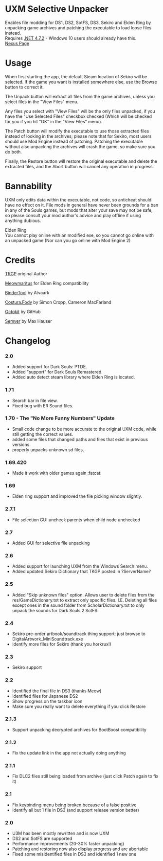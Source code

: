 # UXM Selective Unpacker  
Enables file modding for DS1, DS2, SotFS, DS3, Sekiro and Elden Ring by unpacking game archives and patching the executable to load loose files instead.    
Requires [.NET 4.7.2](https://www.microsoft.com/net/download/thank-you/net472) - Windows 10 users should already have this.    
[Nexus Page](https://www.nexusmods.com/eldenring/mods/1651)    

# Usage  
When first starting the app, the default Steam location of Sekiro will be selected. If the game you want is installed somewhere else, use the Browse button to correct it.  

The Unpack button will extract all files from the game archives, unless you select files in the "View Files" menu.  

Any files you select with "View Files" will be the only files unpacked, if you have the "Use Selected Files" checkbox checked (Which will be checked for you if you hit "OK" in the "View Files" menu).  

The Patch button will modify the executable to use those extracted files instead of looking in the archives; please note that for Sekiro, most users should use Mod Engine instead of patching. Patching the executable without also unpacking the archives will crash the game, so make sure you do both.  

Finally, the Restore button will restore the original executable and delete the extracted files, and the Abort button will cancel any operation in progress.  

# Bannability
UXM only edits data within the executable, not code, so anticheat should have no effect on it. File mods in general have never been grounds for a ban in any of the Souls games, but mods that alter your save may not be safe, so please consult your mod author's advice and play offline if using anything dubious.  

Elden Ring  
You cannot play online with an modified exe, so you cannot go online with an unpacked game (Nor can you go online with Mod Engine 2)  

# Credits  
[TKGP](https://github.com/JKAnderson) original Author  

[Meowmaritus](https://github.com/Meowmaritus) for Elden Ring compatibility  

[BinderTool](https://github.com/Atvaark/BinderTool) by Atvaark  

[Costura.Fody](https://github.com/Fody/Costura) by Simon Cropp, Cameron MacFarland  

[Octokit](https://github.com/octokit/octokit.net) by GitHub  

[Semver](https://github.com/maxhauser/semver) by Max Hauser  

# Changelog  
### 2.0  
* Added support for Dark Souls: PTDE.  
* Added "support" for Dark Souls Remastered.  
* Added auto detect steam library where Elden Ring is located.  

### 1.71
* Search bar in file view.  
* Fixed bug with ER Sound files.  

### 1.70 - The "No More Funny Numbers" Update  
* Small code change to be more accurate to the original UXM code, while still getting the correct values.  
* added some files that changed paths and files that exist in previous versions. 
* properly unpacks unknown sd files.  

### 1.69.420
* Made it work with older games again :fatcat:  

### 1.69
* Elden ring support and improved the file picking window slightly.  

### 2.7.1
* File selection GUI uncheck parents when child node unchecked  

### 2.7
* Added GUI for selective file unpacking  

### 2.6
* Added support for launching UXM from the Windows Search menu.  
* Added updated Sekiro Dictionary that TKGP posted in ?ServerName?  

### 2.5
* Added "Skip unknown files" option. Allows user to delete files from the res/GameDictionary.txt to extract only specific files. I.E. Deleting all files except ones in the sound folder from ScholarDictionary.txt to only unpack the sounds for Dark Souls 2 SotFS.  

### 2.4
* Sekiro pre-order artbook/soundtrack thing support; just browse to DigitalArtwork_MiniSoundtrack.exe
* Identify more files for Sekiro (thank you horkrux!)

### 2.3
* Sekiro support

### 2.2
* Identified the final file in DS3 (thanks Meow)
* Identified files for Japanese DS2
* Show progress on the taskbar icon
* Make sure you really want to delete everything if you click Restore

### 2.1.3
* Support unpacking decrypted archives for BootBoost compatibility

### 2.1.2
* Fix the update link in the app not actually doing anything

### 2.1.1
* Fix DLC2 files still being loaded from archive (just click Patch again to fix it)

### 2.1
* Fix keybinding menu being broken because of a false positive
* Identify all but 1 file in DS3 (and support release version better)

### 2.0
* U3M has been mostly rewritten and is now UXM
* DS2 and SotFS are supported
* Performance improvements (20-30% faster unpacking)
* Patching and restoring now also display progress and are abortable
* Fixed some misidentified files in DS3 and identified 1 new one
